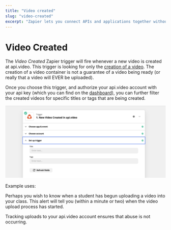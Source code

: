 ```yaml
---
title: "Video created"
slug: "video-created"
excerpt: "Zapier lets you connect APIs and applications together without coding. Video created is a Zapier trigger that fires whenever you create a new video at api.video."
---
```


# Video Created

The _Video Created_ Zapier trigger will fire whenever a new video is created at api.video. This trigger is looking for only the [creation of a video](/reference/api/Videos#create-a-video-object). The creation of a video container is not a guarantee of a video being ready (or really that a video will EVER be uploaded).

Once you choose this trigger, and authorize your api.video account with your api key (which you can find on the [dashboard](https://my.api.video)), you can further filter the created videos for specific titles or tags that are being created.

![](/_assets/Zapier_2.png)

Example uses:

Perhaps you wish to know when a student has begun uploading a video into your class. This alert will tell you (within a minute or two) when the video upload process has started.

Tracking uploads to your api.video account ensures that abuse is not occurring.

